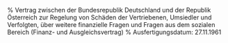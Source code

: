 % Vertrag zwischen der Bundesrepublik Deutschland und der Republik Österreich zur Regelung von Schäden der Vertriebenen, Umsiedler und Verfolgten, über weitere finanzielle Fragen und Fragen aus dem sozialen Bereich  (Finanz- und Ausgleichsvertrag)
% Ausfertigungsdatum: 27.11.1961
 